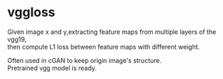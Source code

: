 # vggloss

Given image x and y,extracting feature maps from multiple layers of the vgg19,<br>
then compute L1 loss between feature maps with different weight.

Often used in cGAN to keep origin image's structure.<br>
Pretrained vgg model is ready.
